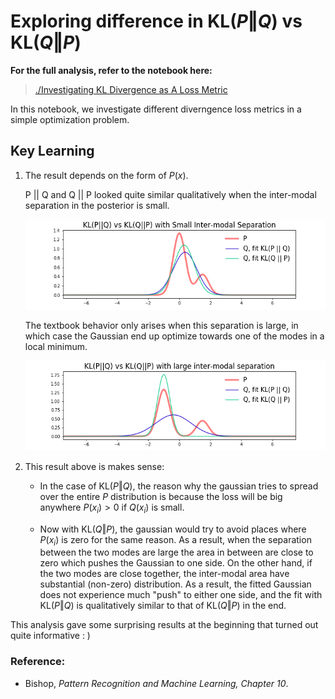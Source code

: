 # Exploring difference in $\mathrm{KL}(P \Vert Q)$ vs $\mathrm{KL}(Q \Vert P)$ 


**For the full analysis, refer to the notebook here:** 
> [./Investigating KL Divergence as A Loss Metric](./Investigating%20KL%20Divergence%20as%20a%20loss%20metric.ipynb)

In this notebook, we investigate different diverngence loss metrics in a simple optimization problem.

## Key Learning
1. The result depends on the form of $P(x)$. 
    
    P || Q and Q || P looked quite similar qualitatively when the inter-modal separation in the posterior is small. 
    
    ![small_inter-modal_separation](./Comparing%20KL%20P%20Q%20vs%20KL%20Q%20P%20with%20small%20separation.png)
    
    The textbook behavior only arises when this separation is large, in which case the Gaussian end up optimize towards one of the modes in a local minimum.
    
    ![large inter-modal separation](./Comparing%20KL%20P%20Q%20vs%20KL%20Q%20P%20with%20large%20separation.png)
    
2. This result above is makes sense:

    - In the case of $\mathrm{KL}(P \Vert Q)$, the reason why the gaussian tries to spread over the entire $P$ distribution is because the loss will be big anywhere $P(x_i) > 0$ if $Q(x_i)$ is small.

    - Now with $\mathrm{KL}(Q \Vert P)$, the gaussian would try to avoid places where $P(x_i)$ is zero for the same reason. As a result, when the separation between the two modes are large the area in between are close to zero which pushes the Gaussian to one side. On the other hand, if the two modes are close together, the inter-modal area have substantial (non-zero) distribution. As a result, the fitted Gaussian does not experience much "push" to either one side, and the fit with $\mathrm{KL}(P\Vert Q)$ is qualitatively similar to that of $\mathrm{KL}(Q\Vert P)$ in the end.
    
This analysis gave some surprising results at the beginning that turned out quite informative : )
     
### Reference:
- Bishop, *Pattern Recognition and Machine Learning, Chapter 10*.